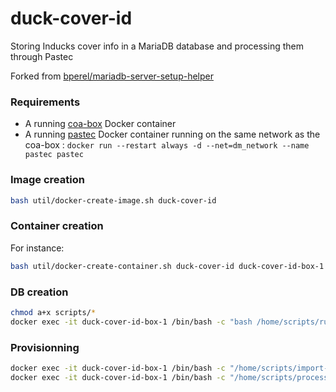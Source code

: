 # duck-cover-id
Storing Inducks cover info in a MariaDB database and processing them through Pastec

Forked from [bperel/mariadb-server-setup-helper](https://github.com/bperel/mariadb-server-setup-helper)

### Requirements

* A running [coa-box](https://github.com/bperel/coa-box-docker) Docker container
* A running [pastec](https://github.com/Visu4link/pastec) Docker container running on the same network as the coa-box : `docker run --restart always -d --net=dm_network --name pastec pastec`

### Image creation

```bash
bash util/docker-create-image.sh duck-cover-id
```

### Container creation

For instance:

```bash
bash util/docker-create-container.sh duck-cover-id duck-cover-id-box-1 44008 dm_network
```

### DB creation
```bash
chmod a+x scripts/*
docker exec -it duck-cover-id-box-1 /bin/bash -c "bash /home/scripts/run-query.sh \"/home/scripts/ddl.sql"\"
```

### Provisionning

```bash
docker exec -it duck-cover-id-box-1 /bin/bash -c "/home/scripts/import-covers.sh"
docker exec -it duck-cover-id-box-1 /bin/bash -c "/home/scripts/process-covers.sh"
```